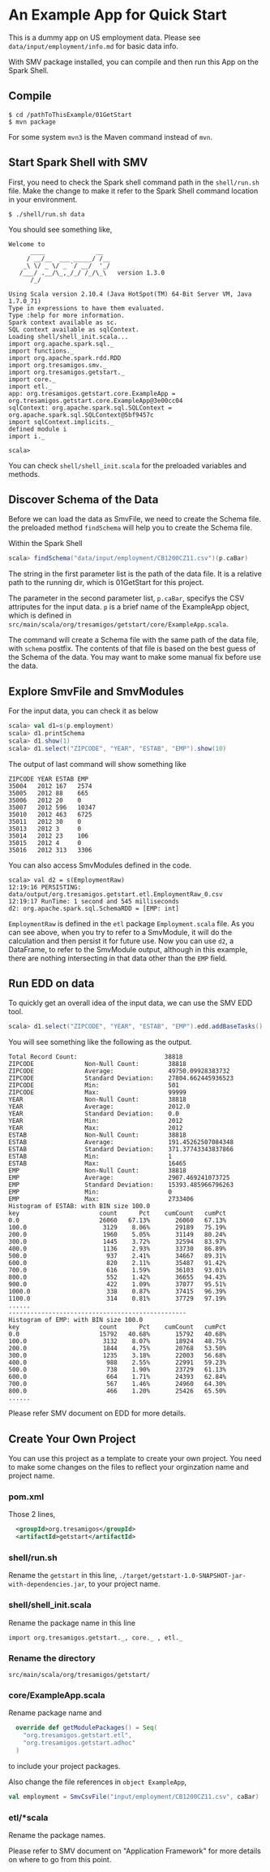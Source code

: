 # An Example App for Quick Start

This is a dummy app on US employment data. Please see `data/input/employment/info.md` for basic 
data info. 

With SMV package installed, you can compile and then run this App on the Spark Shell.

## Compile
```shell
$ cd /pathToThisExample/01GetStart
$ mvn package
```

For some system `mvn3` is the Maven command instead of `mvn`.

## Start Spark Shell with SMV
First, you need to check the Spark shell command path in the `shell/run.sh` file. Make the 
change to make it refer to the Spark Shell command location in your environment.

```shell
$ ./shell/run.sh data
```

You should see something like,
```
Welcome to
      ____              __
     / __/__  ___ _____/ /__
    _\ \/ _ \/ _ `/ __/  '_/
   /___/ .__/\_,_/_/ /_/\_\   version 1.3.0
      /_/

Using Scala version 2.10.4 (Java HotSpot(TM) 64-Bit Server VM, Java 1.7.0_71)
Type in expressions to have them evaluated.
Type :help for more information.
Spark context available as sc.
SQL context available as sqlContext.
Loading shell/shell_init.scala...
import org.apache.spark.sql._
import functions._
import org.apache.spark.rdd.RDD
import org.tresamigos.smv._
import org.tresamigos.getstart._
import core._
import etl._
app: org.tresamigos.getstart.core.ExampleApp = org.tresamigos.getstart.core.ExampleApp@3e00cc04
sqlContext: org.apache.spark.sql.SQLContext = org.apache.spark.sql.SQLContext@5bf9457c
import sqlContext.implicits._
defined module i
import i._

scala> 
```

You can check `shell/shell_init.scala` for the preloaded variables and methods.

## Discover Schema of the Data 
Before we can load the data as SmvFile, we need to create the Schema file. the preloaded 
method `findSchema` will help you to create the Schema file.

Within the Spark Shell 
```scala
scala> findSchema("data/input/employment/CB1200CZ11.csv")(p.caBar)
```

The string in the first parameter list is the path of the data file. It is a relative path 
to the running dir, which is 01GetStart for this project.

The parameter in the second parameter list, `p.caBar`, specifys the CSV attriputes for the 
input data. `p` is a brief name of the ExampleApp object, which is defined in 
`src/main/scala/org/tresamigos/getstart/core/ExampleApp.scala`. 

The command will create a Schema file with the same path of the data file, with `schema` postfix.
The contents of that file is based on the best guess of the Schema of the data. You may want to 
make some manual fix before use the data.

## Explore SmvFile and SmvModules 

For the input data, you can check it as below
```scala
scala> val d1=s(p.employment)
scala> d1.printSchema
scala> d1.show(1)
scala> d1.select("ZIPCODE", "YEAR", "ESTAB", "EMP").show(10)
```

The output of last command will show something like
```
ZIPCODE YEAR ESTAB EMP  
35004   2012 167   2574 
35005   2012 88    665  
35006   2012 20    0    
35007   2012 596   10347
35010   2012 463   6725 
35011   2012 30    0    
35013   2012 3     0    
35014   2012 23    106  
35015   2012 4     0    
35016   2012 313   3306 
```

You can also access SmvModules defined in the code.
```
scala> val d2 = s(EmploymentRaw)
12:19:16 PERSISTING: data/output/org.tresamigos.getstart.etl.EmploymentRaw_0.csv
12:19:17 RunTime: 1 second and 545 milliseconds                                                    
d2: org.apache.spark.sql.SchemaRDD = [EMP: int]
```

`EmploymentRaw` is defined in the `etl` package `Employment.scala` file.
As you can see above, when you try to refer to a SmvModule, it will do the calculation and
then persist it for future use. Now you can use `d2`, a DataFrame, to refer to the 
SmvModule output, although in this example, there are nothing intersecting in that 
data other than the `EMP` field.

## Run EDD on data
To quickly get an overall idea of the input data, we can use the SMV EDD tool.
```scala
scala> d1.select("ZIPCODE", "YEAR", "ESTAB", "EMP").edd.addBaseTasks().addHistogramTasks("ESTAB", "EMP")().dump
```

You will see something like the following as the output.
```
Total Record Count:                        38818
ZIPCODE              Non-Null Count:        38818
ZIPCODE              Average:               49750.09928383732
ZIPCODE              Standard Deviation:    27804.662445936523
ZIPCODE              Min:                   501
ZIPCODE              Max:                   99999
YEAR                 Non-Null Count:        38818
YEAR                 Average:               2012.0
YEAR                 Standard Deviation:    0.0
YEAR                 Min:                   2012
YEAR                 Max:                   2012
ESTAB                Non-Null Count:        38818
ESTAB                Average:               191.45262507084348
ESTAB                Standard Deviation:    371.37743343837866
ESTAB                Min:                   1
ESTAB                Max:                   16465
EMP                  Non-Null Count:        38818
EMP                  Average:               2907.469241073725
EMP                  Standard Deviation:    15393.485966796263
EMP                  Min:                   0
EMP                  Max:                   2733406
Histogram of ESTAB: with BIN size 100.0
key                      count      Pct    cumCount   cumPct
0.0                      26060   67.13%       26060   67.13%
100.0                     3129    8.06%       29189   75.19%
200.0                     1960    5.05%       31149   80.24%
300.0                     1445    3.72%       32594   83.97%
400.0                     1136    2.93%       33730   86.89%
500.0                      937    2.41%       34667   89.31%
600.0                      820    2.11%       35487   91.42%
700.0                      616    1.59%       36103   93.01%
800.0                      552    1.42%       36655   94.43%
900.0                      422    1.09%       37077   95.51%
1000.0                     338    0.87%       37415   96.39%
1100.0                     314    0.81%       37729   97.19%
......
-------------------------------------------------
Histogram of EMP: with BIN size 100.0
key                      count      Pct    cumCount   cumPct
0.0                      15792   40.68%       15792   40.68%
100.0                     3132    8.07%       18924   48.75%
200.0                     1844    4.75%       20768   53.50%
300.0                     1235    3.18%       22003   56.68%
400.0                      988    2.55%       22991   59.23%
500.0                      738    1.90%       23729   61.13%
600.0                      664    1.71%       24393   62.84%
700.0                      567    1.46%       24960   64.30%
800.0                      466    1.20%       25426   65.50%
......
```

Please refer SMV document on EDD for more details.

## Create Your Own Project

You can use this project as a template to create your own project. You need to 
make some changes on the files to reflect your orginzation name and project name.

### pom.xml
Those 2 lines,

```xml
  <groupId>org.tresamigos</groupId>
  <artifactId>getstart</artifactId>
```

### shell/run.sh
Rename the `getstart` in this line,
`./target/getstart-1.0-SNAPSHOT-jar-with-dependencies.jar`,
to your project name.

### shell/shell_init.scala
Rename the package name in this line
```
import org.tresamigos.getstart._, core._ , etl._
```

### Rename the directory 
```
src/main/scala/org/tresamigos/getstart/
```

### core/ExampleApp.scala
Rename package name and 
```scala
  override def getModulePackages() = Seq(
    "org.tresamigos.getstart.etl",
    "org.tresamigos.getstart.adhoc"
  )
```
to include your project packages.

Also change the file references in `object ExampleApp`,
```scala
val employment = SmvCsvFile("input/employment/CB1200CZ11.csv", caBar)
```

### etl/*scala
Rename the package names. 

Please refer to SMV document on "Application Framework" for more details on where to 
go from this point.
